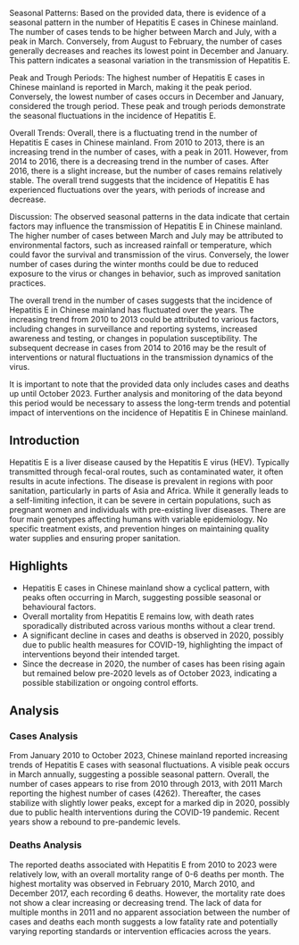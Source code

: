 Seasonal Patterns:
Based on the provided data, there is evidence of a seasonal pattern in the number of Hepatitis E cases in Chinese mainland. The number of cases tends to be higher between March and July, with a peak in March. Conversely, from August to February, the number of cases generally decreases and reaches its lowest point in December and January. This pattern indicates a seasonal variation in the transmission of Hepatitis E.

Peak and Trough Periods:
The highest number of Hepatitis E cases in Chinese mainland is reported in March, making it the peak period. Conversely, the lowest number of cases occurs in December and January, considered the trough period. These peak and trough periods demonstrate the seasonal fluctuations in the incidence of Hepatitis E.

Overall Trends:
Overall, there is a fluctuating trend in the number of Hepatitis E cases in Chinese mainland. From 2010 to 2013, there is an increasing trend in the number of cases, with a peak in 2011. However, from 2014 to 2016, there is a decreasing trend in the number of cases. After 2016, there is a slight increase, but the number of cases remains relatively stable. The overall trend suggests that the incidence of Hepatitis E has experienced fluctuations over the years, with periods of increase and decrease.

Discussion:
The observed seasonal patterns in the data indicate that certain factors may influence the transmission of Hepatitis E in Chinese mainland. The higher number of cases between March and July may be attributed to environmental factors, such as increased rainfall or temperature, which could favor the survival and transmission of the virus. Conversely, the lower number of cases during the winter months could be due to reduced exposure to the virus or changes in behavior, such as improved sanitation practices.

The overall trend in the number of cases suggests that the incidence of Hepatitis E in Chinese mainland has fluctuated over the years. The increasing trend from 2010 to 2013 could be attributed to various factors, including changes in surveillance and reporting systems, increased awareness and testing, or changes in population susceptibility. The subsequent decrease in cases from 2014 to 2016 may be the result of interventions or natural fluctuations in the transmission dynamics of the virus.

It is important to note that the provided data only includes cases and deaths up until October 2023. Further analysis and monitoring of the data beyond this period would be necessary to assess the long-term trends and potential impact of interventions on the incidence of Hepatitis E in Chinese mainland.

## Introduction

Hepatitis E is a liver disease caused by the Hepatitis E virus (HEV). Typically transmitted through fecal-oral routes, such as contaminated water, it often results in acute infections. The disease is prevalent in regions with poor sanitation, particularly in parts of Asia and Africa. While it generally leads to a self-limiting infection, it can be severe in certain populations, such as pregnant women and individuals with pre-existing liver diseases. There are four main genotypes affecting humans with variable epidemiology. No specific treatment exists, and prevention hinges on maintaining quality water supplies and ensuring proper sanitation.

## Highlights

- Hepatitis E cases in Chinese mainland show a cyclical pattern, with peaks often occurring in March, suggesting possible seasonal or behavioural factors. <br/>
- Overall mortality from Hepatitis E remains low, with death rates sporadically distributed across various months without a clear trend. <br/>
- A significant decline in cases and deaths is observed in 2020, possibly due to public health measures for COVID-19, highlighting the impact of interventions beyond their intended target. <br/>
- Since the decrease in 2020, the number of cases has been rising again but remained below pre-2020 levels as of October 2023, indicating a possible stabilization or ongoing control efforts. <br/>

## Analysis

### Cases Analysis

From January 2010 to October 2023, Chinese mainland reported increasing trends of Hepatitis E cases with seasonal fluctuations. A visible peak occurs in March annually, suggesting a possible seasonal pattern. Overall, the number of cases appears to rise from 2010 through 2013, with 2011 March reporting the highest number of cases (4262). Thereafter, the cases stabilize with slightly lower peaks, except for a marked dip in 2020, possibly due to public health interventions during the COVID-19 pandemic. Recent years show a rebound to pre-pandemic levels.

### Deaths Analysis

The reported deaths associated with Hepatitis E from 2010 to 2023 were relatively low, with an overall mortality range of 0-6 deaths per month. The highest mortality was observed in February 2010, March 2010, and December 2017, each recording 6 deaths. However, the mortality rate does not show a clear increasing or decreasing trend. The lack of data for multiple months in 2011 and no apparent association between the number of cases and deaths each month suggests a low fatality rate and potentially varying reporting standards or intervention efficacies across the years.
